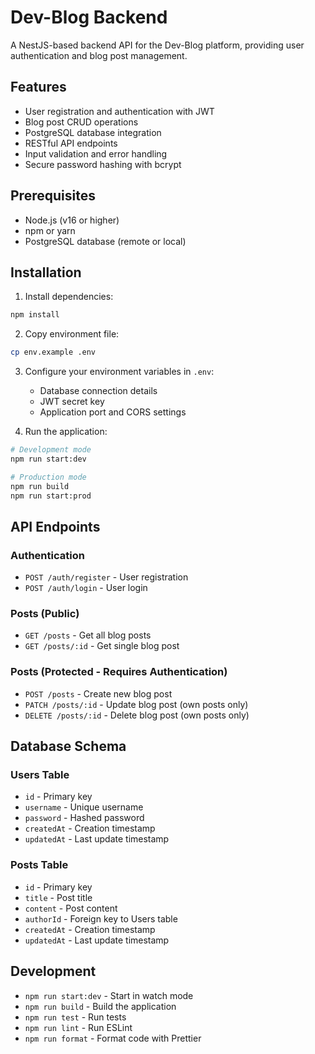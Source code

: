 # Dev-Blog Backend

A NestJS-based backend API for the Dev-Blog platform, providing user authentication and blog post management.

## Features

- User registration and authentication with JWT
- Blog post CRUD operations
- PostgreSQL database integration
- RESTful API endpoints
- Input validation and error handling
- Secure password hashing with bcrypt

## Prerequisites

- Node.js (v16 or higher)
- npm or yarn
- PostgreSQL database (remote or local)

## Installation

1. Install dependencies:
```bash
npm install
```

2. Copy environment file:
```bash
cp env.example .env
```

3. Configure your environment variables in `.env`:
   - Database connection details
   - JWT secret key
   - Application port and CORS settings

4. Run the application:
```bash
# Development mode
npm run start:dev

# Production mode
npm run build
npm run start:prod
```

## API Endpoints

### Authentication
- `POST /auth/register` - User registration
- `POST /auth/login` - User login

### Posts (Public)
- `GET /posts` - Get all blog posts
- `GET /posts/:id` - Get single blog post

### Posts (Protected - Requires Authentication)
- `POST /posts` - Create new blog post
- `PATCH /posts/:id` - Update blog post (own posts only)
- `DELETE /posts/:id` - Delete blog post (own posts only)

## Database Schema

### Users Table
- `id` - Primary key
- `username` - Unique username
- `password` - Hashed password
- `createdAt` - Creation timestamp
- `updatedAt` - Last update timestamp

### Posts Table
- `id` - Primary key
- `title` - Post title
- `content` - Post content
- `authorId` - Foreign key to Users table
- `createdAt` - Creation timestamp
- `updatedAt` - Last update timestamp

## Development

- `npm run start:dev` - Start in watch mode
- `npm run build` - Build the application
- `npm run test` - Run tests
- `npm run lint` - Run ESLint
- `npm run format` - Format code with Prettier
